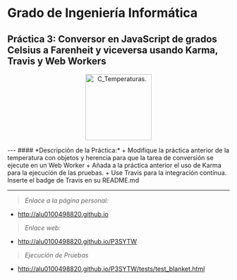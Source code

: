 # Grado de Ingeniería Informática

## Práctica 3: Conversor en JavaScript de grados Celsius a Farenheit y viceversa usando Karma, Travis y Web Workers

<p align="Center">
  <img src="https://lh3.ggpht.com/Vn9sIUPcCVihrxMATWR_MjCIFuc5quCw-R3UN8Rmoze7rgaBhHdmF2RqjX3x28EJoQ=w300" title="C_Temperaturas." width="150" height="150">
</p>
---
#### *Descripción de la Práctica:*
  + Modifique la práctica anterior de la temperatura con objetos y herencia para que la tarea de conversión se ejecute en un Web Worker
  + Añada a la práctica anterior el uso de Karma para la ejecución de las pruebas.
  + Use Travis para la integración contínua. Inserte el badge de Travis en su README.md

---
> *Enlace a la página personal:*

  * http://alu0100498820.github.io



> *Enlace web:*

  * http://alu0100498820.github.io/P3SYTW



> *Ejecución de Pruebas*

  * http://alu0100498820.github.io/P3SYTW/tests/test_blanket.html
